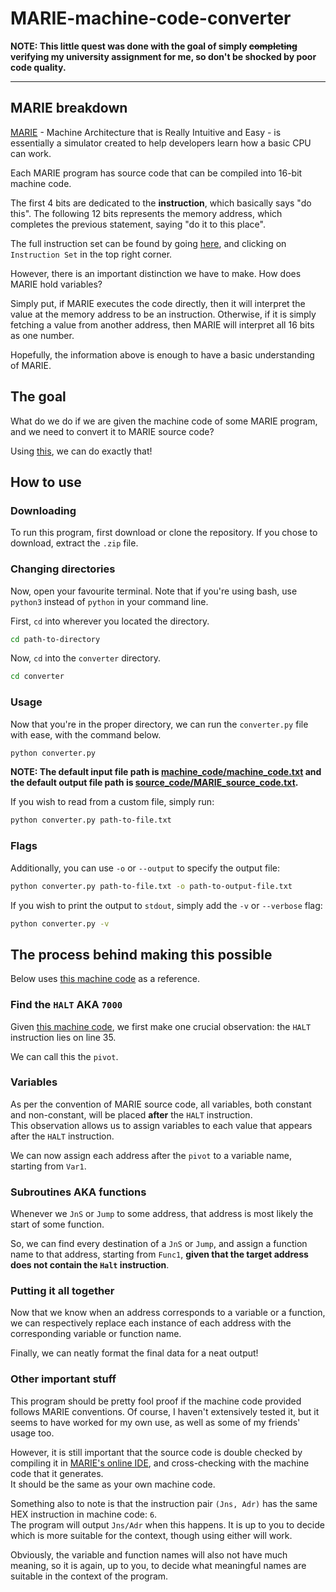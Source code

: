 # MARIE-machine-code-converter
**NOTE: This little quest was done with the goal of simply ~~completing~~ verifying my university assignment for me, so don't be shocked by poor code quality.**

---

## MARIE breakdown
[MARIE](https://marie.js.org) - Machine Architecture that is Really Intuitive and Easy - is essentially a simulator created to help developers learn how a basic CPU can work.

Each MARIE program has source code that can be compiled into 16-bit machine code.

The first 4 bits are dedicated to the **instruction**, which basically says "do this". The following 12 bits represents the memory address, which completes the previous statement, saying "do it to this place".

The full instruction set can be found by going [here](https://marie.js.org), and clicking on `Instruction Set` in the top right corner.

However, there is an important distinction we have to make. How does MARIE hold variables?

Simply put, if MARIE executes the code directly, then it will interpret the value at the memory address to be an instruction. Otherwise, if it is simply fetching a value from another address, then MARIE will interpret all 16 bits as one number.

Hopefully, the information above is enough to have a basic understanding of MARIE.

## The goal
What do we do if we are given the machine code of some MARIE program, and we need to convert it to MARIE source code?

Using [this](converter/converter.py), we can do exactly that!

## How to use
### Downloading
To run this program, first download or clone the repository.
If you chose to download, extract the `.zip` file.

### Changing directories
Now, open your favourite terminal. Note that if you're using bash, use `python3` instead of `python` in your command line.

First, `cd` into wherever you located the directory.

```bash
cd path-to-directory
```

Now, `cd` into the `converter` directory.
```bash
cd converter
```

### Usage
Now that you're in the proper directory, we can run the `converter.py` file with ease, with the command below.

```bash
python converter.py
```

**NOTE: The default input file path is [machine_code/machine_code.txt](machine_code/machine_code.txt) and the default output file path is [source_code/MARIE_source_code.txt](source_code/MARIE_source_code.txt).**


If you wish to read from a custom file, simply run:

```bash
python converter.py path-to-file.txt
```

### Flags
Additionally, you can use `-o` or `--output` to specify the output file:

```bash
python converter.py path-to-file.txt -o path-to-output-file.txt
```

If you wish to print the output to `stdout`, simply add the `-v` or `--verbose` flag:

```bash
python converter.py -v
```


## The process behind making this possible
Below uses [this machine code](machine_code/machine_code.txt) as a reference.


### Find the `HALT` AKA `7000`
Given [this machine code](machine_code/machine_code.txt), we first make one crucial observation: the `HALT` instruction lies on line 35.

We can call this the `pivot`.


### Variables
As per the convention of MARIE source code, all variables, both constant and non-constant, will be placed **after** the `HALT` instruction.<br>
This observation allows us to assign variables to each value that appears after the `HALT` instruction.

We can now assign each address after the `pivot` to a variable name, starting from `Var1`.

### Subroutines AKA functions
Whenever we `JnS` or `Jump` to some address, that address is most likely the start of some function.

So, we can find every destination of a `JnS` or `Jump`, and assign a function name to that address, starting from `Func1`, **given that the target address does not contain the `Halt` instruction**.


### Putting it all together
Now that we know when an address corresponds to a variable or a function, we can respectively replace each instance of each address with the corresponding variable or function name.

Finally, we can neatly format the final data for a neat output!


### Other important stuff
This program should be pretty fool proof if the machine code provided follows MARIE conventions. Of course, I haven't extensively tested it, but it seems to have worked for my own use, as well as some of my friends' usage too.

However, it is still important that the source code is double checked by compiling it in [MARIE's online IDE](https://marie.js.org), and cross-checking with the machine code that it generates.<br>
It should be the same as your own machine code.

Something also to note is that the instruction pair `(Jns, Adr)` has the same HEX instruction in machine code: `6`.<br>
The program will output `Jns/Adr` when this happens. It is up to you to decide which is more suitable for the context, though using either will work.

Obviously, the variable and function names will also not have much meaning, so it is again, up to you, to decide what meaningful names are suitable in the context of the program.
